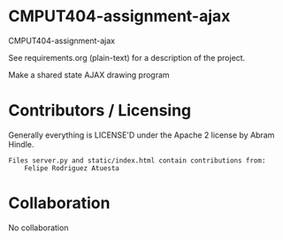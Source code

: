 CMPUT404-assignment-ajax
==============================

CMPUT404-assignment-ajax

See requirements.org (plain-text) for a description of the project.

Make a shared state AJAX drawing program

Contributors / Licensing
========================

Generally everything is LICENSE'D under the Apache 2 license by Abram Hindle.

```
Files server.py and static/index.html contain contributions from:  
    Felipe Rodriguez Atuesta
```

Collaboration
========================

No collaboration 

